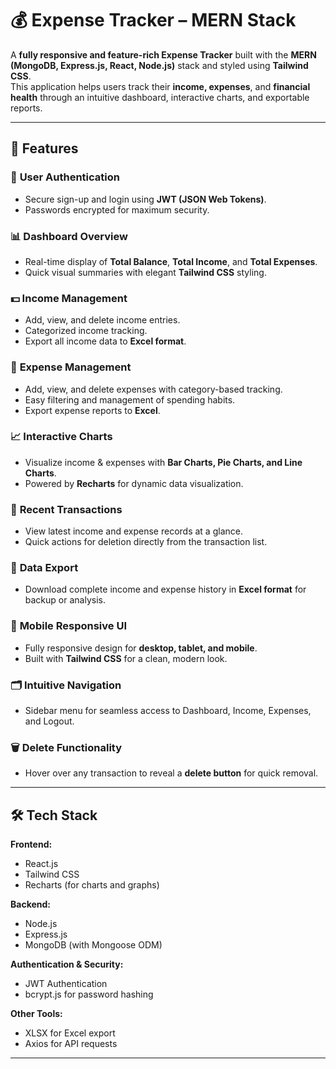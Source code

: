 # 💰 Expense Tracker – MERN Stack

A **fully responsive and feature-rich Expense Tracker** built with the **MERN (MongoDB, Express.js, React, Node.js)** stack and styled using **Tailwind CSS**.  
This application helps users track their **income, expenses**, and **financial health** through an intuitive dashboard, interactive charts, and exportable reports.

---

## 🚀 Features

### 🔐 **User Authentication**
- Secure sign-up and login using **JWT (JSON Web Tokens)**.
- Passwords encrypted for maximum security.

### 📊 **Dashboard Overview**
- Real-time display of **Total Balance**, **Total Income**, and **Total Expenses**.
- Quick visual summaries with elegant **Tailwind CSS** styling.

### 💵 **Income Management**
- Add, view, and delete income entries.
- Categorized income tracking.
- Export all income data to **Excel format**.

### 💸 **Expense Management**
- Add, view, and delete expenses with category-based tracking.
- Easy filtering and management of spending habits.
- Export expense reports to **Excel**.

### 📈 **Interactive Charts**
- Visualize income & expenses with **Bar Charts, Pie Charts, and Line Charts**.
- Powered by **Recharts** for dynamic data visualization.

### 📅 **Recent Transactions**
- View latest income and expense records at a glance.
- Quick actions for deletion directly from the transaction list.

### 📂 **Data Export**
- Download complete income and expense history in **Excel format** for backup or analysis.

### 📱 **Mobile Responsive UI**
- Fully responsive design for **desktop, tablet, and mobile**.
- Built with **Tailwind CSS** for a clean, modern look.

### 🗂 **Intuitive Navigation**
- Sidebar menu for seamless access to Dashboard, Income, Expenses, and Logout.

### 🗑 **Delete Functionality**
- Hover over any transaction to reveal a **delete button** for quick removal.

---

## 🛠 Tech Stack

**Frontend:**
- React.js
- Tailwind CSS
- Recharts (for charts and graphs)

**Backend:**
- Node.js
- Express.js
- MongoDB (with Mongoose ODM)

**Authentication & Security:**
- JWT Authentication
- bcrypt.js for password hashing

**Other Tools:**
- XLSX for Excel export
- Axios for API requests

---
